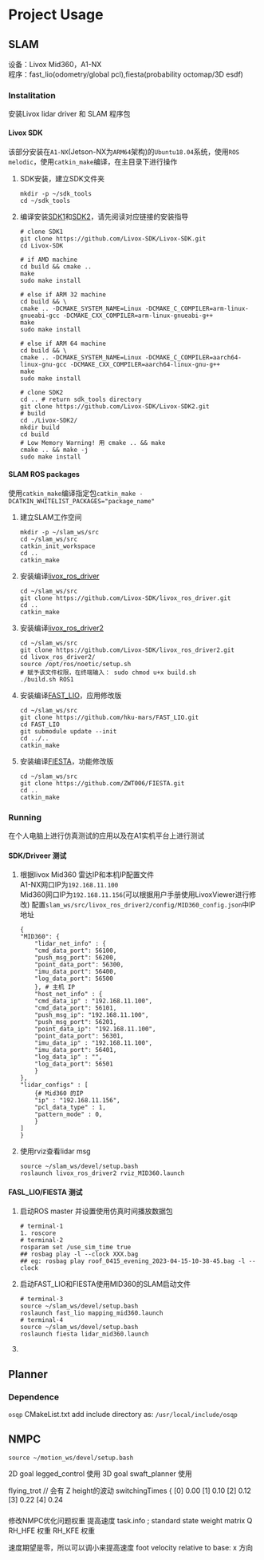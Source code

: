# Project Usage

## SLAM
设备：Livox Mid360，A1-NX   
程序：fast_lio(odometry/global pcl),fiesta(probability octomap/3D esdf)

### Instalitation
安装Livox lidar driver 和 SLAM 程序包
#### Livox SDK
该部分安装在`A1-NX`(Jetson-NX为`ARM64`架构)的`Ubuntu18.04`系统，使用`ROS melodic`，使用`catkin_make`编译，在主目录下进行操作
1. SDK安装，建立SDK文件夹
    ```
    mkdir -p ~/sdk_tools
    cd ~/sdk_tools
    ```
2. 编译安装[SDK1](https://github.com/Livox-SDK/Livox-SDK)和[SDK2](https://github.com/Livox-SDK/Livox-SDK2)，请先阅读对应链接的安装指导
    ```
    # clone SDK1
    git clone https://github.com/Livox-SDK/Livox-SDK.git
    cd Livox-SDK

    # if AMD machine
    cd build && cmake ..
    make
    sudo make install

    # else if ARM 32 machine
    cd build && \
    cmake .. -DCMAKE_SYSTEM_NAME=Linux -DCMAKE_C_COMPILER=arm-linux-gnueabi-gcc -DCMAKE_CXX_COMPILER=arm-linux-gnueabi-g++
    make
    sudo make install

    # else if ARM 64 machine
    cd build && \
    cmake .. -DCMAKE_SYSTEM_NAME=Linux -DCMAKE_C_COMPILER=aarch64-linux-gnu-gcc -DCMAKE_CXX_COMPILER=aarch64-linux-gnu-g++
    make
    sudo make install

    # clone SDK2
    cd .. # return sdk_tools directory
    git clone https://github.com/Livox-SDK/Livox-SDK2.git
    # build 
    cd ./Livox-SDK2/
    mkdir build
    cd build
    # Low Memory Warning! 用 cmake .. && make
    cmake .. && make -j
    sudo make install
    ```


#### SLAM ROS packages
使用`catkin_make`编译指定包`catkin_make -DCATKIN_WHITELIST_PACKAGES="package_name"`  
1. 建立SLAM工作空间
    ```
    mkdir -p ~/slam_ws/src
    cd ~/slam_ws/src
    catkin_init_workspace
    cd ..
    catkin_make
    ```
2. 安装编译[livox_ros_driver](https://github.com/Livox-SDK/livox_ros_driver)
    ```
    cd ~/slam_ws/src
    git clone https://github.com/Livox-SDK/livox_ros_driver.git
    cd ..
    catkin_make
    ```
3. 安装编译[livox_ros_driver2](https://github.com/Livox-SDK/livox_ros_driver2)
    ```
    cd ~/slam_ws/src
    git clone https://github.com/Livox-SDK/livox_ros_driver2.git
    cd livox_ros_driver2/
    source /opt/ros/noetic/setup.sh
    # 赋予该文件权限，在终端输入： sudo chmod u+x build.sh
    ./build.sh ROS1
    ```
4. 安装编译[FAST_LIO](https://github.com/hku-mars/FAST_LIO)，应用修改版
    ```
    cd ~/slam_ws/src
    git clone https://github.com/hku-mars/FAST_LIO.git
    cd FAST_LIO
    git submodule update --init
    cd ../..
    catkin_make
    ```
5. 安装编译[FIESTA](git@github.com:ZWT006/FIESTA.git)，功能修改版
    ```
    cd ~/slam_ws/src
    git clone https://github.com/ZWT006/FIESTA.git
    cd ..
    catkin_make
    ```

### Running
在个人电脑上进行仿真测试的应用以及在A1实机平台上进行测试

#### SDK/Driveer 测试
1. 根据livox Mid360 雷达IP和本机IP配置文件  
A1-NX网口IP为`192.168.11.100`  
Mid360网口IP为`192.168.11.156`(可以根据用户手册使用LivoxViewer进行修改)
配置`slam_ws/src/livox_ros_driver2/config/MID360_config.json`中IP地址
    ```
    {
    "MID360": {
        "lidar_net_info" : {
        "cmd_data_port": 56100,
        "push_msg_port": 56200,
        "point_data_port": 56300,
        "imu_data_port": 56400,
        "log_data_port": 56500
        }, # 主机 IP
        "host_net_info" : {
        "cmd_data_ip" : "192.168.11.100",
        "cmd_data_port": 56101,
        "push_msg_ip": "192.168.11.100",
        "push_msg_port": 56201,
        "point_data_ip": "192.168.11.100",
        "point_data_port": 56301,
        "imu_data_ip" : "192.168.11.100",
        "imu_data_port": 56401,
        "log_data_ip" : "",
        "log_data_port": 56501
        }
    },
    "lidar_configs" : [
        {# Mid360 的IP 
        "ip" : "192.168.11.156",
        "pcl_data_type" : 1,
        "pattern_mode" : 0,
        }
    ]
    }
    ```
2. 使用rviz查看lidar msg
    ```
    source ~/slam_ws/devel/setup.bash 
    roslaunch livox_ros_driver2 rviz_MID360.launch
    ```

#### FASL_LIO/FIESTA 测试
1. 启动ROS master 并设置使用仿真时间播放数据包
    ```
    # terminal·1
    1. roscore
    # terminal·2
    rosparam set /use_sim_time true
    ## rosbag play -l --clock XXX.bag
    ## eg: rosbag play roof_0415_evening_2023-04-15-10-38-45.bag -l --clock
    ``` 
2. 启动FAST_LIO和FIESTA使用MID360的SLAM启动文件
    ```
    # terminal·3
    source ~/slam_ws/devel/setup.bash
    roslaunch fast_lio mapping_mid360.launch
    # terminal·4
    source ~/slam_ws/devel/setup.bash
    roslaunch fiesta lidar_mid360.launch
    ```
3. 

#### 

## Planner

### Dependence

`osqp` CMakeList.txt add include directory as: `/usr/local/include/osqp`

## NMPC

```
source ~/motion_ws/devel/setup.bash
```


2D goal legged_control 使用
3D goal swaft_planner 使用

flying_trot // 会有 Z height的波动
  switchingTimes
  {
    [0]     0.00
    [1]     0.10
    [2]     0.12
    [3]     0.22
    [4]     0.24

###
修改NMPC优化问题权重 提高速度
task.info
; standard state weight matrix
Q
RH_HFE 权重
RH_KFE 权重

速度期望是零，所以可以调小来提高速度
foot velocity relative to base: 
x 方向